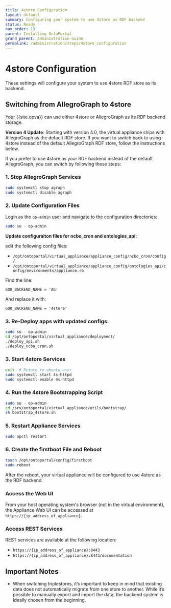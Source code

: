 ```yaml
---
title: 4store Configuration
layout: default
summary: Configuring your system to use 4store as RDF backend
status: Ready
nav_order: 12
parent: Installing OntoPortal
grand_parent: Administration Guide
permalink: /administration/steps/4store_configuration
---
```


# 4store Configuration

These settings will configure your system to use 4store RDF store as its backend.

## Switching from AllegroGraph to 4store

Your {{site.opva}} can use either 4store or AllegroGraph as its RDF backend storage.

**Version 4 Update**: Starting with version 4.0, the virtual appliance ships with AllegroGraph as the default RDF store. If you want to switch back to using 4store instead of the default AllegroGraph RDF store, follow the instructions below.

If you prefer to use 4store as your RDF backend instead of the default AllegroGraph, you can switch by following these steps:

### 1. Stop AllegroGraph Services

```bash
sudo systemctl stop agraph
sudo systemctl disable agraph
```

### 2. Update Configuration Files

Login as the `op-admin` user and navigate to the configuration directories:

```bash
sudo su - op-admin
```

**Update configuraiton files for ncbo_cron and ontologies_api:**

edit the following config files:
- `/opt/ontoportal/virtual_appliance/appliance_config/ncbo_cron/config/`
- `/opt/ontoportal/virtual_appliance/appliance_config/ontologies_api/config/environments/appliance.rb`

Find the line:
```
GOO_BACKEND_NAME = 'AG'
```

And replace it with:
```
GOO_BACKEND_NAME = '4store'
```
### 3. Re-Deploy apps with updated configs:
```bash
sudo su - op-admin
cd /opt/ontoportal/virtual_appliance/deployment/
./deploy_api.sh
./deploy_ncbo_cron.sh
```

### 3. Start 4store Services

```bash
exit  # Return to ubuntu user
sudo systemctl start 4s-httpd
sudo systemctl enable 4s-httpd
```

### 4. Run the 4store Bootstrapping Script

```bash
sudo su - op-admin
cd /srv/ontoportal/virtual_appliance/utils/bootstrap/
sh bootstrap_4store.sh
```

### 5. Restart Appliance Services

```bash
sudo opctl restart
```

### 6. Create the firstboot File and Reboot

```bash
touch /opt/ontoportal/config/firstboot
sudo reboot
```

After the reboot, your virtual appliance will be configured to use 4store as the RDF backend.

### Access the Web UI

From your host operating system's browser (not in the virtual environment), the Appliance Web UI can be accessed at `https://{ip_address_of_appliance}`.

### Access REST Services

REST services are available at the following location:
* `https://{ip_address_of_appliance}:8443`
* `https://{ip_address_of_appliance}:8443/documentation`

## Important Notes

- When switching triplestores, it’s important to keep in mind that existing data does not automatically migrate from one store to another. While it’s possible to manually export and import the data, the backend system is ideally chosen from the beginning.
